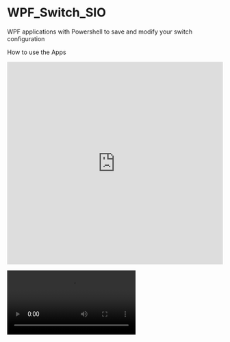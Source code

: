 # WPF_Switch_SIO
WPF applications with Powershell to save and modify your switch configuration 

How to use the Apps
<iframe src="https://www.linkedin.com/embed/feed/update/urn:li:ugcPost:6630451468178595842" height="473" width="504" frameborder="0" allowfullscreen="" title="Post intégré"></iframe>

![alt](https://github.com/JM2K69/WPF_Switch_SIO/blob/master/Demo/switch.avi)

